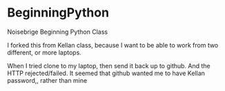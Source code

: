 BeginningPython
===============

Noisebrige Beginning Python Class

I forked this from Kellan class, because I want to be able to work from two different, or more laptops.

When I tried clone to my laptop, then send it back up to github.   And the HTTP rejected/failed.  It seemed that 
github wanted me to have Kellan password,, rather than mine

